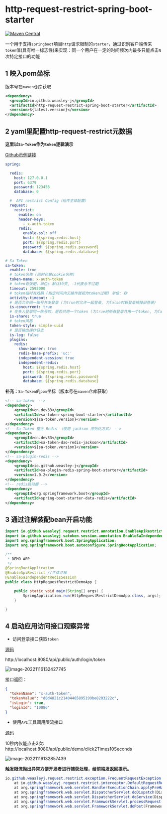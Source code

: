 # http-request-restrict-spring-boot-starter
[![Maven Central](https://img.shields.io/maven-central/v/io.github.weasley-j/http-request-restrict-spring-boot-starter)](https://search.maven.org/artifact/io.github.weasley-j/http-request-restrict-spring-boot-starter)

一个用于支持`springboot`项目`http`请求限制的`starter`，通过识别客户端传来`token`值(具有唯一标志性)来实现：同一个用户在一定的时间频次内最多只能点击`N`次特定接口的功能



## 1 映入pom坐标

版本号在`maven`仓库获取

```xml
<dependency>
  <groupId>io.github.weasley-j</groupId>
  <artifactId>http-request-restrict-spring-boot-starter</artifactId>
  <version>${latest.version}</version>
</dependency>
```



## 2 yaml里配置http-request-restrict元数据

**这里以`Sa-Token`作为`token`逻辑演示**

[Github示例链接](https://github.com/Weasley-J/http-request-restrict-spring-parent/blob/main/http-request-restrict-spring-boot-tests/src/main/resources/application-demo.yml)

```yaml
spring:

  redis:
    host: 127.0.0.1
    port: 6379
    password: 123456
    database: 0

  #  API restrict Config（组件主体配置）
  request:
    restrict:
      enable: on
      header-keys:
        - x-auth-token
      redis:
        enable-ssl: off
        host: ${spring.redis.host}
        port: ${spring.redis.port}
        password: ${spring.redis.password}
        database: ${spring.redis.database}

# Sa Token
sa-token:
  enable: true
  # token名称 (同时也是cookie名称)
  token-name: x-auth-token
  # token有效期，单位s 默认30天, -1代表永不过期
  timeout: 2592000
  # token临时有效期 (指定时间内无操作就视为token过期) 单位: 秒
  activity-timeout: -1
  # 是否允许同一账号并发登录 (为true时允许一起登录, 为false时新登录挤掉旧登录)
  is-concurrent: true
  # 在多人登录同一账号时，是否共用一个token (为true时所有登录共用一个token, 为false时每次登录新建一个token)
  is-share: true
  # token风格
  token-style: simple-uuid
  # 是否输出操作日志
  is-log: false
  plugins:
    redis:
      show-banner: true
      redis-base-prefix: 'uc:'
      independent-session: true
      independent-redis:
        host: ${spring.redis.host}
        port: ${spring.redis.port}
        password: ${spring.redis.password}
        database: ${spring.redis.database}
```



**补充：**`Sa-Token`的`pom`坐标（版本号在`maven`仓库获取）

```xml
<!-- sa-token  -->
<dependency>
    <groupId>cn.dev33</groupId>
    <artifactId>sa-token-spring-boot-starter</artifactId>
    <version>${sa-token.version}</version>
</dependency>
<!-- Sa-Token 整合 Redis （使用 jackson 序列化方式） -->
<dependency>
    <groupId>cn.dev33</groupId>
    <artifactId>sa-token-dao-redis-jackson</artifactId>
    <version>${sa-token.version}</version>
</dependency>
<!-- sa-plugin-redis -->
<dependency>
    <groupId>io.github.weasley-j</groupId>
    <artifactId>sa-plugin-redis-spring-boot-starter</artifactId>
    <version>1.0.2</version>
</dependency>
<!-- redis启动器 -->
<dependency>
    <groupId>org.springframework.boot</groupId>
    <artifactId>spring-boot-starter-data-redis</artifactId>
</dependency>
```



## 3 通过注解装配bean开启功能

```java
import io.github.weasleyj.request.restrict.annotation.EnableApiRestrict;
import io.github.weasleyj.satoken.session.annotation.EnableSaIndependentRedisSession;
import org.springframework.boot.SpringApplication;
import org.springframework.boot.autoconfigure.SpringBootApplication;

/**
 * DEMO APP
 */
@SpringBootApplication
@EnableApiRestrict //主体注解
@EnableSaIndependentRedisSession
public class HttpRequestRestrictDemoApp {

    public static void main(String[] args) {
        SpringApplication.run(HttpRequestRestrictDemoApp.class, args);
    }

}
```



## 4 启动应用访问接口观察异常

- 访问登录接口获取`token`

[源码](https://github.com/Weasley-J/http-request-restrict-spring-parent/blob/main/http-request-restrict-spring-boot-tests/src/main/java/com/example/request/controller/AuthenticationController.java)

http://localhost:8080/api/public/auth/login/token

![image-20221116132427745](https://alphahub-test-bucket.oss-cn-shanghai.aliyuncs.com/image/image-20221116132427745.png)



接口返回：

```json
{
  "tokenName": "x-auth-token",
  "tokenValue": "d0d4821c21404465895199be8203222c",
  "isLogin": true,
  "loginId": "10086"
}
```

- 使用`API`工具调用限流接口

[源码](https://github.com/Weasley-J/http-request-restrict-spring-parent/blob/main/http-request-restrict-spring-boot-tests/src/main/java/com/example/request/controller/ApiRestrictDemoController.java)

10秒内仅能点击2次: http://localhost:8080/api/public/demo/click2Times10Seconds

![image-20221116132857439](https://alphahub-test-bucket.oss-cn-shanghai.aliyuncs.com/image/image-20221116132857439.png)

**触发限流抛出异常方便开发者进行捕获处理，给前端发返回提示。**

```java
io.github.weasleyj.request.restrict.exception.FrequentRequestException: 操作太过频繁，请稍后再试（接口URI: /api/public/demo/click2Times10Seconds, 10(SECONDS)内仅能请求2次）
	at io.github.weasleyj.request.restrict.interceptor.DefaultRequestRestrictInterceptor.preHandle(DefaultRequestRestrictInterceptor.java:106) ~[classes/:na]
	at org.springframework.web.servlet.HandlerExecutionChain.applyPreHandle(HandlerExecutionChain.java:148) ~[spring-webmvc-5.3.23.jar:5.3.23]
	at org.springframework.web.servlet.DispatcherServlet.doDispatch(DispatcherServlet.java:1066) ~[spring-webmvc-5.3.23.jar:5.3.23]
	at org.springframework.web.servlet.DispatcherServlet.doService(DispatcherServlet.java:964) ~[spring-webmvc-5.3.23.jar:5.3.23]
	at org.springframework.web.servlet.FrameworkServlet.processRequest(FrameworkServlet.java:1006) ~[spring-webmvc-5.3.23.jar:5.3.23]
	at org.springframework.web.servlet.FrameworkServlet.doPost(FrameworkServlet.java:909) ~[spring-webmvc-5.3.23.jar:5.3.23]
```

